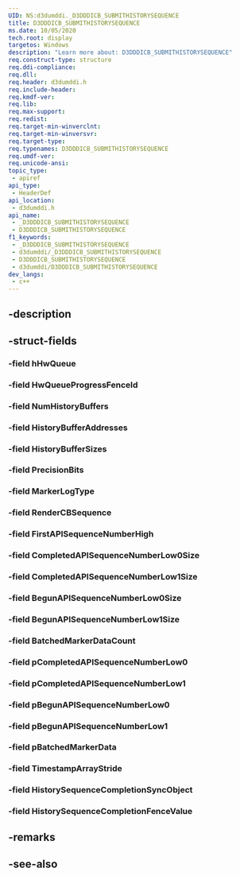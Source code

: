 ```yaml
---
UID: NS:d3dumddi._D3DDDICB_SUBMITHISTORYSEQUENCE
title: D3DDDICB_SUBMITHISTORYSEQUENCE
ms.date: 10/05/2020
tech.root: display
targetos: Windows
description: "Learn more about: D3DDDICB_SUBMITHISTORYSEQUENCE"
req.construct-type: structure
req.ddi-compliance: 
req.dll: 
req.header: d3dumddi.h
req.include-header: 
req.kmdf-ver: 
req.lib: 
req.max-support: 
req.redist: 
req.target-min-winverclnt: 
req.target-min-winversvr: 
req.target-type: 
req.typenames: D3DDDICB_SUBMITHISTORYSEQUENCE
req.umdf-ver: 
req.unicode-ansi: 
topic_type:
 - apiref
api_type:
 - HeaderDef
api_location:
 - d3dumddi.h
api_name:
 - _D3DDDICB_SUBMITHISTORYSEQUENCE
 - D3DDDICB_SUBMITHISTORYSEQUENCE
f1_keywords:
 - _D3DDDICB_SUBMITHISTORYSEQUENCE
 - d3dumddi/_D3DDDICB_SUBMITHISTORYSEQUENCE
 - D3DDDICB_SUBMITHISTORYSEQUENCE
 - d3dumddi/D3DDDICB_SUBMITHISTORYSEQUENCE
dev_langs:
 - c++
---
```


## -description

## -struct-fields

### -field hHwQueue

### -field HwQueueProgressFenceId

### -field NumHistoryBuffers

### -field HistoryBufferAddresses

### -field HistoryBufferSizes

### -field PrecisionBits

### -field MarkerLogType

### -field RenderCBSequence

### -field FirstAPISequenceNumberHigh

### -field CompletedAPISequenceNumberLow0Size

### -field CompletedAPISequenceNumberLow1Size

### -field BegunAPISequenceNumberLow0Size

### -field BegunAPISequenceNumberLow1Size

### -field BatchedMarkerDataCount

### -field pCompletedAPISequenceNumberLow0

### -field pCompletedAPISequenceNumberLow1

### -field pBegunAPISequenceNumberLow0

### -field pBegunAPISequenceNumberLow1

### -field pBatchedMarkerData

### -field TimestampArrayStride

### -field HistorySequenceCompletionSyncObject

### -field HistorySequenceCompletionFenceValue

## -remarks

## -see-also

